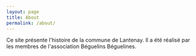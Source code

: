 ```yaml
---
layout: page
title: About
permalink: /about/
---
```


Ce site présente l'histoire de la commune de Lantenay. Il a été réalisé 
par les membres de l'association Béguelins Béguelines.
